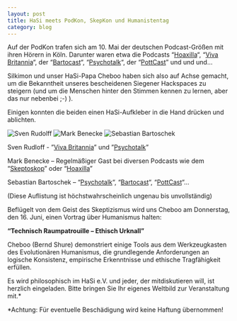 ```yaml
---
layout: post
title: HaSi meets PodKon, SkepKon und Humanistentag
category: blog
---
```

Auf der PodKon trafen sich am 10. Mai der deutschen Podcast-Größen mit ihren Hörern in Köln. Darunter waren etwa die Podcasts “[Hoaxilla](http://www.hoaxilla.com/)“, “[Viva Britannia](http://www.vivabritannia.de/)“, der “[Bartocast](http://bartocast.moepmoep.com/)“, “[Psychotalk](http://psychotalk.moepmoep.com/)“, der “[PottCast](http://pottcast.moepmoep.com/)” und und und…  

Silkimon und unser HaSi-Papa Cheboo haben sich also auf Achse gemacht, um die Bekanntheit unseres bescheidenen Siegener Hackspaces zu steigern (und um die Menschen hinter den Stimmen kennen zu lernen, aber das nur nebenbei ;-) ).  

Einigen konnten die beiden einen HaSi-Aufkleber in die Hand drücken und ablichten.  

<!-- break -->

![Sven Rudolff](/images/HaSi_Meets_Sven_Rudolff.jpg) ![Mark Benecke](/images/HaSi_Meets_Mark_Benecke.jpg) ![Sebastian Bartoschek](/images/HaSi_Meets_Sebastian_Bartoschek.jpg)

Sven Rudloff -  ”[Viva Britannia](http://www.vivabritannia.de/)” und ”[Psychotalk](http://psychotalk.moepmoep.com/)”  

Mark Benecke – Regelmäßiger Gast bei diversen Podcasts wie dem “[Skeptoskop](http://www.skeptoskop.com/)” oder “[Hoaxilla](http://www.hoaxilla.com/)”  

Sebastian Bartoschek – “[Psychotalk](http://psychotalk.moepmoep.com/)“, “[Bartocast](http://bartocast.moepmoep.com/)“, “[PottCast](http://pottcast.moepmoep.com/)“…  

(Diese Auflistung ist höchstwahrscheinlich ungenau bis unvollständig)  
 

Beflügelt von dem Geist des Skeptizismus wird uns Cheboo am Donnerstag, den 16. Juni, einen Vortrag über Humanismus halten:  

__“Technisch Raumpatrouille – Ethisch Urknall”__  

Cheboo (Bernd Shure) demonstriert einige Tools aus dem Werkzeugkasten des Evolutionären Humanismus, die grundlegende Anforderungen an logische Konsistenz, empirische Erkenntnisse und ethische Tragfähigkeit erfüllen.  

Es wird philosophisch im HaSi e.V. und jeder, der mitdiskutieren will, ist herzlich eingeladen. Bitte bringen Sie Ihr eigenes Weltbild zur Veranstaltung mit.*  

*Achtung: Für eventuelle Beschädigung wird keine Haftung übernommen!
